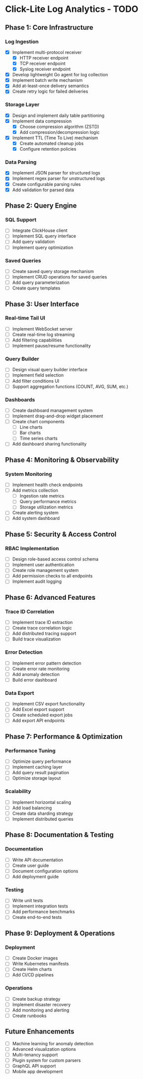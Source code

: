 # Click-Lite Log Analytics - TODO

## Phase 1: Core Infrastructure

### Log Ingestion
- [x] Implement multi-protocol receiver
  - [x] HTTP receiver endpoint
  - [x] TCP receiver endpoint
  - [x] Syslog receiver endpoint
- [x] Develop lightweight Go agent for log collection
- [x] Implement batch write mechanism
- [x] Add at-least-once delivery semantics
- [x] Create retry logic for failed deliveries

### Storage Layer
- [x] Design and implement daily table partitioning
- [x] Implement data compression
  - [x] Choose compression algorithm (ZSTD)
  - [x] Add compression/decompression logic
- [x] Implement TTL (Time To Live) mechanism
  - [x] Create automated cleanup jobs
  - [x] Configure retention policies

### Data Parsing
- [x] Implement JSON parser for structured logs
- [x] Implement regex parser for unstructured logs
- [x] Create configurable parsing rules
- [x] Add validation for parsed data

## Phase 2: Query Engine

### SQL Support
- [ ] Integrate ClickHouse client
- [ ] Implement SQL query interface
- [ ] Add query validation
- [ ] Implement query optimization

### Saved Queries
- [ ] Create saved query storage mechanism
- [ ] Implement CRUD operations for saved queries
- [ ] Add query parameterization
- [ ] Create query templates

## Phase 3: User Interface

### Real-time Tail UI
- [ ] Implement WebSocket server
- [ ] Create real-time log streaming
- [ ] Add filtering capabilities
- [ ] Implement pause/resume functionality

### Query Builder
- [ ] Design visual query builder interface
- [ ] Implement field selection
- [ ] Add filter conditions UI
- [ ] Support aggregation functions (COUNT, AVG, SUM, etc.)

### Dashboards
- [ ] Create dashboard management system
- [ ] Implement drag-and-drop widget placement
- [ ] Create chart components
  - [ ] Line charts
  - [ ] Bar charts
  - [ ] Time series charts
- [ ] Add dashboard sharing functionality

## Phase 4: Monitoring & Observability

### System Monitoring
- [ ] Implement health check endpoints
- [ ] Add metrics collection
  - [ ] Ingestion rate metrics
  - [ ] Query performance metrics
  - [ ] Storage utilization metrics
- [ ] Create alerting system
- [ ] Add system dashboard

## Phase 5: Security & Access Control

### RBAC Implementation
- [ ] Design role-based access control schema
- [ ] Implement user authentication
- [ ] Create role management system
- [ ] Add permission checks to all endpoints
- [ ] Implement audit logging

## Phase 6: Advanced Features

### Trace ID Correlation
- [ ] Implement trace ID extraction
- [ ] Create trace correlation logic
- [ ] Add distributed tracing support
- [ ] Build trace visualization

### Error Detection
- [ ] Implement error pattern detection
- [ ] Create error rate monitoring
- [ ] Add anomaly detection
- [ ] Build error dashboard

### Data Export
- [ ] Implement CSV export functionality
- [ ] Add Excel export support
- [ ] Create scheduled export jobs
- [ ] Add export API endpoints

## Phase 7: Performance & Optimization

### Performance Tuning
- [ ] Optimize query performance
- [ ] Implement caching layer
- [ ] Add query result pagination
- [ ] Optimize storage layout

### Scalability
- [ ] Implement horizontal scaling
- [ ] Add load balancing
- [ ] Create data sharding strategy
- [ ] Implement distributed queries

## Phase 8: Documentation & Testing

### Documentation
- [ ] Write API documentation
- [ ] Create user guide
- [ ] Document configuration options
- [ ] Add deployment guide

### Testing
- [ ] Write unit tests
- [ ] Implement integration tests
- [ ] Add performance benchmarks
- [ ] Create end-to-end tests

## Phase 9: Deployment & Operations

### Deployment
- [ ] Create Docker images
- [ ] Write Kubernetes manifests
- [ ] Create Helm charts
- [ ] Add CI/CD pipelines

### Operations
- [ ] Create backup strategy
- [ ] Implement disaster recovery
- [ ] Add monitoring and alerting
- [ ] Create runbooks

## Future Enhancements

- [ ] Machine learning for anomaly detection
- [ ] Advanced visualization options
- [ ] Multi-tenancy support
- [ ] Plugin system for custom parsers
- [ ] GraphQL API support
- [ ] Mobile app development